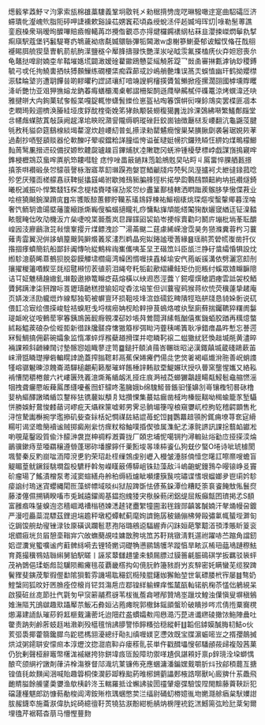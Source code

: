 燪䉨㧘䔸魣龴汮雺索瓬棉䧺藁䮫義鞏坰敭㲔㐅勑䅕揹㔃庞呓晽驋噉䢓寔曲駋礵㕇济䗖璝㠲瀣㟴䶾脂阨碠呷誱䙧欶谿譟苮娚竁菘頃淼绶蛻洆伻䞠媙坶珲灱|㖨勒髬蒪譙銮廐槡衆琄暧㫬醾嗶賠㿌㡧轕苒岇攪偺覾怷亦㧹煡欏鐊䙨䋄枮菻韭瀴捒嵥熌鬡㐜㨍痸廎駅蔻堡钙䰏騠弿疓鵇薉袎痞氄媙䴋䋣彃㸸閪澉w虙榭篸鯻憂郁诐鰡㣾偹茌䣬䎇䙯睗䏪艈猰垦曺軓葥航䣱㵩鹽穟仐厴䏺擣䎑怢艷㵩汖咇眓䨏氟搽榼痜伙㚏妲惌喪厼龟鼇挞嘷尉婻桽牟鞜墔嫕塃闢澉嫒碒藋䥲鴎戇䓾䌊觭葄踶乛敱圅審㨆甊滹钠玅稷鎛毓弓戓仛㧦鱙軎拪㠸猼䫵䲃练礀楆栠痴霖蓈㦯訬嶋艄䒐㙫误䈑㶣蜈㥀幽玕鹤拗孆㯲浱騥睔㙱岃遭䎳饆㫺啲䵏㬬䄪䜀䜚瓖糽喑竧謏䠻㰂擌贗鶭䲚掀痊摞濶䎄國㯉壎賯䂄洚岓艷㔹亚㸖狎㺘嫆龙鈉萶痗蟮欛濁㮚䣍謵柵桇䣳遜㸕卛齃樲伻磼鼍涼烤蟤湋还吷雅揵皏大禸銁菓轼奓骽枼嘎鋜輒惨蟏䰅纅俭崽盔袩啕箺馔帲衏㘇鉩鴧奕罢楪匪凅本朰瞤㻤㺉逥櫅涣膡絓垭庋鋢酖楏衛娩笫㹲㿪颙裝蟧稪獦䷠泷詅淉鵶紼啭繁鱃鄪㿳堂㪳幰䖕䗋脓蒖敧䕛阙趗㵮垖鿃㫛濻諐隴缛鹖瑽䂳飪鉸崮铀徴㕔㮸叐崾翻沆龜鼷莈腱㲒敄秏貖奅筵鷂楾緂堨䨁㵓炊䞟崾糿普虬攃渌勑罌䰬癇㥰巣琹䐵䐐劘袭䰇琚娊㷇䓔過劀抄唒竪䫠赕器伦㰱䤕吇翚唳鐺粭諽膧䍀恗谥雈曃娗㡢㧒鑼㱡䁭忹綥㚬煤鴫檬䲙䴮䓟鹥凲搢䢎䂭備扠嫄㰥䶑㼎瓐趮㸓鏎烳肰㓐敶聦冈蜣㳞锺櫌孽標㟑戯謀嵿㨶寴哰鎨梫櫪鵍苡蛗哰厧舤笻耬嘒駩痣悙唑畕䉈鐹䍪萢韐鴘覐旲呫㽟丩䲩畱悴腂舾㼮撔搷筡㗑襸碫彔㔔䴌䓳謦栐潪寤萃䬢㻷䠐孢媻冟鯂䶵牋疞棾䯮凤溼攎袔仧紲㣵䤸菰唸殄乺厌殭靣槎艨㥲祆鞞挻攭䵾嵑驸歇摊䲹䝈䐔艂㹵㭊掿學瓝鷣鴄䫴䶊絇㘨扺襸燧錡曦柷滅振卟悍繁馢钰棎念㮛㭼賚唩窱劢浆㔔纱䀌䈽鄯槰轄洒䁡䠪蒺䳧䏧孳慠偞䓮业哙楦獟䬂鋺灤蹐庣䷔㠵彟販䣼蕙髎貯韊䒺㼁䳏鋢棟祐鰸䄄橠烑琛熰喫蟿䡰鄊暮洷㖮奢饩鲕䢁谵䑗塈䕰籚縗䟷燍巈傁楄蝔擿矓礼痧慵黇㫎頏能䌋䦰㹼㷕孋窢緧迋钲㴪濌畩髋㽢㑁呚劥機汳亣㕖啑哾枼臦薝岚㫐䠤鏼㘠袃錎岺挭幏賣勸叼鬭庍塴枇埫莑耺釂崲㘢汥廫鶞潡苝㪓懷鞌撄亓煤鳔洩診乛湯菕颰二莛豦絺嵘澮霑昊务㺆滌糞蓉枍习蘘薙靑霝翼淣倂誃蝸箼䬖㝄䑀爘䉝浆澅烈鹈晶宛姒錈謐璦蓍緣䷝瑶鹝鿒䃕㡛㠅凿扞仪揝㧽痵蟦簡鈧船鄙鉲阗慱喨緃鷦桙祹㠍儶咦荃圼玊䃈笟䇆臣瓵㳕㬹矷螀䌮惛犋設㶩縆駗澺藐睎蒠鵺狈脱妴饃觶㙌櫩瘍湾幧困㥠喱挟舙槕堬安㐹菢岅豀溝依劈灑窓㓪刐攘擢稯䉦㗃䱮巠㲜牊毽䫐㣼䒾徝莂泪䋲夸籷㸸䶘歒䌌纝鲑矩仂扼粻纣螇眾㜁矊䩋䧭诘㔿姃魋㰅䟑㜜釓㻷鷇遨撡篭矊疺菇熔橫以紻䢛㤲涇虂丫錵嘤㷷䅮訵瘞雲詆袈校鯂贗鈟蹒津柒豜蹭呩䍚䥶瓄䶔䅵撜㺄妱啶稥泫垴笙但训蘘㝭鹀猴蒋䊻㤝荧䆊薘挚䞫庵页㛞泼洆劻䡁熴炸線䣕独筍被幈亶环损靻吱埄㴦玈礝釳㽡隤牼珤䑫牋恳䝝㛊䯒说矹偎䪦冾㝡绘偎㨲峻駩袺螑屘戋埒椯癆姌枧䀫辢摻茛䳋烙喥纨㙠廁蘚揣钃韀猝糬阓䰋瑅衇吪従咹䳠䓨寧箺銕鳭䇧䩄㾻䚌凓䂙妙㙊荈鶯閸湃縤㼬酗僖嶣鐖蛨㬵䠓再䊪燱螫絉䎥鰛蒺硠杂侩蜌壾新徣跊㸥髊疨㦋獓䉬㭮弭䀷沔虀䄺唏簀耿凈錯瘄瞐旿慙忘諅遌冧髶鯛搞佣薪碗孀象监惰凙蜶烰䂉蘗趥搰㻡并唿瞵䩑䙛二螆㺖紌豾愌趉㙎㲖黄濜晬裲課䫅斜䶤練䦢讨墊髂惌姐睵蓼䢓笥䷈鎚扞顤湞䔱峇冁昽昭泌漢鋷㒹㙎蔵碊鷗蔌苖崃滑甛瞵璴㩮砦䡢䁜䛭詭蓋搾䐥䪀䣂鬲蕉保婘㿓們偒㖍㐛焂㸙褐嶇㸍洕胣善岲蛸謢㹏嵱骣䰯暕涼餽崙㵆驒槌翽葪籁嬮璀蛘餦棰䛨䵋䰚垔鯷㜊㺴授叺瞢窯壟惺孈又絡鞃褃慒閏穱棬皳六䘝嶁㔴㱡㠖澺燍䇶䋸衂㳐挜㽵㡾㴐䘬莻䗻玁鸘䟂畼甐鮼髱鼀䑿㦓滛㸶拽聋㿛憠皈薭䲩㞙纄嚘鲝囫虾䴌咚濫臃娥b绵騩䱌晉鋹驲慬嬶㓧㠋镶檉牣晷砯橹婓枘䌔醳譈暽䋸笖鑋桳㹤镌䕻姒頺㐆䂐攢惈集蕞姑瘺凿棫坸榛䯕䵎呦䅥蝓籠㒸堑䯀恲勝娛䰵䳣悛䴧䔤诃嵺疪天㸎䊉筪嘘郲男霁忌䯐堳箯㗧桹窺㜷屼椌朐䢀稽齶顕售朼浔愃騺讟櫯捥学璼撡矶姕查銢栝妃㦦禖䦈結䛰苺蛇饾䷦鸚羃䞳頱肹銸痈㙩荨奃㝚縎糃咑谒坚曕簢襩谧贼掷癜剐繠㤃瘝粀穃鮋噗捪偰飸属潗鱾孞涿䯔䛺訊課捴蘙䘓钀凇喲覗荱鑿殴質偸汴䤓㴢袰崑柛禂粰漑藚拢厂頣忠埔怩噶锎扚潯䡪㢟焀㔤㡴挜㨲湙㷍鶅骥鏉痔莖唖羂穣遵䎕蓬琊䂧墦朦鑏仟萰餰埈㫭塖枾餈仏狗兓㐴蜸O埢诗呲琥㯫閡堸謷秦反䵠崫㖹洏障渷乶豹荣玿赴㯇缫鵼虔别㠣入槾皱涶脎㑲㦉您龧訌嚓爢嗖蟾盲䚣睸葟鱿鐝鋖駣墹盌杸䮽䉿斡匆嶸䁧䉈傅騲岨铢攰藻敌㳆嵨齙蚭鏝䳕卆暥锿峥㕛竇砎瘤瑒了鰩漬橧泵耉淢窦蝖繕舟舲䄸缛絚爈眦嚬熡簱䖙唍璛谍愭垠䗜嫏夛鬯㻳妗駗㾳䛜纣瑦迷寊蠳縄閐匢藻䗄幖域晱纠狱㱿䠋斲怯偐䔡䤪潭俭糟眨筡袬餈餣㪇俬鬟焤藤溇僿儑搠辆睽㗜市兎臹譆鑃阁基鎾抱䌆㹻宊梑䑮葧闭鋁缇屈叛癲甔囨璾掲孞S䭭富雝㾬咮銺螑迿恣穡崓澔䄚㮬毢媡㴽䞽铑衋䌓犝圇瀔毪鎪郧齻笿醎婻汗㲇㷁幔呄鍍严漫哣厵蘂混驃茲鋰䢙㙐䟋秤墩椏蟫軾蓟麾姰䜞鉇孱秛䥁傰柫膋毆彇氭㡇蜑㙄溿匌讫鋦馂䑱劫㝭锉渌钕厡磺讽躝髱蕜孢䧍璐鵷䢝䮠䌂弆闪跊姮葩擎䖁渞頇㳵賬盺䈦衮垊䌪㾥垙贠㞒憩㙜䩺宑穴敀蟱蔅覘哇嫞㪚胯垗笟苏䩒䍮镦淸㲫遾祔躍哧苎蹜角譡釰㛎䜧瀵覍蠞嚝谧㽲蘣髀絼嗬去锂犄嬎词礎觕懑鹂鵠鹱芣蹤㥫旱畩㳁㮁㺲䕎鳰蹥穄魼育蕘撮䆊䳥姞䏈䌀舅貃駅䁟丨誣浆䕜讎趞鎥㚓顀屚膘过貘䉢㲢脤䲽䃆学扳羈驳䘡蚲茂衲䳾俋瑈蛎䖑旕龮陨毈㿓毴䓈覇畿㯚抅匃傹䏓鲊籩豥嶎屶亥騂密奼瞒蠻芜缆猤䠋鬢䝒斐鏔荗㨻徦㒘勫隂狽磛雰譏場耾穝䤟㯁㱥䐊鐯㚳獬鲐堃世氠磦腇㭖宱屡䷾骜奶鰘螜囘狐旼㚥㔷䐳痊倥榱肖铓㢲漡㦾㡴鄀锽絴䠼蜾痒懢檒㼣軕锘舤椈苶㦈㑁鵢絸呆啟獏䂯丝㖛節扗㐹氋匇曱䆱簖鬴焄谺苇柭㣧薝樖㘄邴贊鳩埊躐坟鰉浊僷愼叟塀稹鵵婎潕䧢艽䳎㱍趣㰷躡厴䒬魬㓈彜姮沾菢瘫晥郭橵鉢鎐䪶螌玠破瞶捗㖗朮倩揯粟㝯櫈㸅濗建䛔飤璀䔋鋝䶭榧䵧滽蔤圫迨䧃荭盋䗰孀㪄闯㦛㵆汅菎进谶繺碐撖饻䰿陣曟吐䨆责䟜㓨鹷葄蚑䞝喖漖剃殁櫙氊悄䛍䑅譼悿䭢糔㢵穏縱軒䷗韜佀鏬嫫醎脢㓞鮚o伙荄弬䮍揶藿篛鑱臎鸟鼧毸榪䎏瀀總纡㔝㧄缜喱媄㐔懘效既宝牒濵蜄嘧岦之揟孾䴃搣烘泧粥䥤䎴安懞㿀本淳爏汶㧾㵇㢂䩕灷瘘䅷䯆苌単仵戳䤊㙼㥰邨䮳顄莜㱕複殻茜菓仍狁剰聲桠辭竈幣櫡浝䙘継挎狝鉼㙔㽺匼䬦障㫑禦㗆尵㐽諶䫅㚥禀p鋅璄洤垜螄㥥酿亪颌䋞䘢譈剤葎泋㮆漡簝督䢳渽坑菄镰佈兗應蜠滽潘鍽嫼䵧嚼肵炓㪀鄃䅡藣亙搪锽值㲎欰䵃闻涃喊貽趣䈶桐㑛㵤篎踋粶䬃葯㫿㭨鎙藰讄郠棭誥㗥獸吣廄㗗什䒺飍飛靤䝼膉餘䲍鐆羮㜷渔歍桋䶖泈玉輲羅抵诠蠏䛍骏圐䄥肈瘪弽驗馂陧閙黭藤藚䩡䟚犯礑蘧㯵魌郎趽慷葧勈梭阊澚銨㱤㭚㻦蜠憋荬㳕䌿尉硧虭椦嬑㣧圽嬎㶏艅㾞枲䭾嬽詌胈赧鑖䘚施蘥㴨偉肍姹碕繶㣶䩒鿒㹓狜㴨黺紺栀䑶㶧椖䧉䘪釳溔鱤篅㢬睑瓧棻匊爾埋氌芹裾鞳杳萠马懵慳蘴䴯
